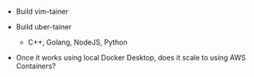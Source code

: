 
- Build vim-tainer

- Build uber-tainer
  - C++, Golang, NodeJS, Python

- Once it works using local Docker Desktop, does it scale to using AWS Containers?
